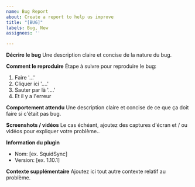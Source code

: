 ```yaml
---
name: Bug Report
about: Create a report to help us improve
title: "[BUG]"
labels: Bug, New
assignees: ''

---
```


**Décrire le bug**
Une description claire et concise de la nature du bug.

**Comment le reproduire**
Étape à suivre pour reproduire le bug:
1. Faire '...'
2. Cliquer ici '....'
3. Sauter par là '....'
4. Et il y a l'erreur

**Comportement attendu**
Une description claire et concise de ce que ça doit faire si c'était pas bug.

**Screenshots / vidéos**
Le cas échéant, ajoutez des captures d'écran et / ou vidéos pour expliquer votre problème..

**Information du plugin**
 - Nom: [ex. SquidSync]
 - Version: [ex. 1.10.1]


**Contexte supplémentaire**
Ajoutez ici tout autre contexte relatif au problème.